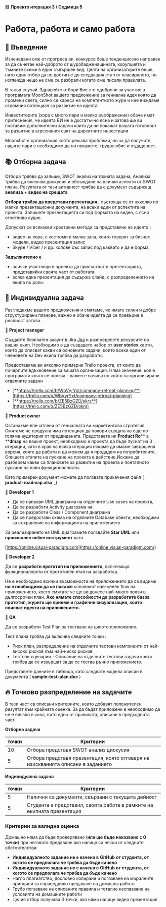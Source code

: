 🟥 **Проекто итерация 3 / Седмица 5**
# Работа, работа и само работа

## 🚀 Въведение

Изненадани сме от прогреса ви, конкурса беше тенденциозно направен за да съчетае най-доброто от шуробадженащината, корупцията и тъмните схеми в един съвършен вид. Целта на организаторите беше, нито един отбор да не достигне до следващия етап от класирането, но изглежда нещо не сме се разбрали когато сме писали правилата.

В такъв случай. Здравейте отбори Вие сте одобрени за участие в програмата MoonShot вашето предложение за гениална идея която да промени света, силно се хареса на компетентното жури и ние виждаме огромния потенциал за развитие на идеята.

Инвеститорите (хора с много пари и малко въображение) обаче имат притеснения, че идеята ВИ не е достатъчно ясна и затова ще ви поставим допълнителни задачи които да ни покажат вашата готовност за развитие в агресивния свят на директните инвестиции

Moonshot е организация която решава проблеми, но за да получите, нашите пари е необходимо да ни покажете, трудолюбие и отдаденост.

## 📚 Отборна задача

Отбора трябва да запише, SWOT анализ на тяхната задача, Анализа трябва да включва дискусия и обсъждане на всички аспекти от SWOT плана. Резултата от тази активност трябва да е документ съдържащ **анализа** + **видео на срещата**

**Отбора трябва да представи презентация** , състояща се от няколко по малки презентационни документа, на всеки един от аспектите на проекта. Запишете презентацията си под формата на видео, с ясно отчетливо аудио.

Допускат се всякакви креативни методи за представяне на идеята :

- видео на хора, с костюми в малка зала, които говорят за бизнес модели, видео презентация запис
- Skype / Viber / и др. колове със запис под каквато и да е форма.

**Задължително e** 
- всички участници в проекта да присъстват в презентацията, представяйки своята част от работата.
- всяка една презентация да съдържа слайд, с разпределението на екипа по роли.

## 📘 Индивидуална задача

Разгледахме вашите предложения и смятаме, че имате силни и добре структурирани планове, важно е обаче идеята да се превърне в реалност затова.

🚀 **Project manager**

Създайте безплатен акаунт в Jira [Jira](https://www.atlassian.com/software/jira) и разпределете ресурсите на вашия екип. Необходимо е да създадете набор от **user stories** карти, които да описват какви са основните задачи, които всеки един от членовете на Dev екипа трябва да разработи.

Предоставяме ви няколко примерни Trello проекта, от които да почерпите вдъхновение за вашата организация. Няма значение, коя е програмата която се ползва - важен е начина по който са организирани отделните задачи
- [**https://trello.com/b/WbVyrYxt/company-retreat-planning**](https://trello.com/b/WbVyrYxt/company-retreat-planning)
- [**https://trello.com/b/ZE5BzGZD/okrs**](https://trello.com/b/ZE5BzGZD/okrs)

🚀 **Product owner**

Останахме впечатлени от гениалната ви маркетингова стратегия. Смятаме че продукта има потенциал да покори сърцата на още по голяма аудитория от предвидената. Представете ни **Product Ro**** a ****dmap** на вашия проект, необходимо е проекта да бъде пуснат на 3 итерации, като в края на всяка итерация искаме да имаме завършена версия, която да работи и да можем да я продадем на потребителите. Опишете етапите на пускане на проекта в действие.Искаме да разберем какви са плановете за развитие на проекта и поетапното пускане на нови функционалности.

Като примерен документ можете да ползвате прикачения файл (_ **product-roadmap.xlsx** _)

🚀 **Developer 1**

- Да се направи UML диаграма на отделните Use cases на проекта,
- Да се разработи Activity диаграма на
- Да се разработи Class / Component диаграма
- Да се предостави схема на отделните Database обекти, необходими за съхранение на информацията на приложението

За реализирането на UML диаграмите ползвайте **Star UML** или **произволен online инструмент** като

[https://online.visual-paradigm.com](https://online.visual-paradigm.com/)

🚀 **Developer 2**

Да се **разработи прототип на приложението,** включващо функционалности от прототипен етап на разработка.

Не е необходимо всички възможности на приложението да са видими **но е необходимо да се покаже** основният най-ценен flow на приложението, което смятате че ще ви донесе най-много ползи в дългосрочен план. **Ако нямате способности да разработите базов прототип, журито ще приеме и графични визуализации, които описват идеята на приложението.**

🚀 **QA**

Да се разработи Test Plan за тестване на цялото приложение.

Тест плана трябва да включва следните точки :

- Риск план, разпределение на отделните тестови компоненти от най-високо рисков към най-ниско рисков
- Тестови сценарии - Описание на отделните тестови задачи които трябва да се извършат за да се тества ръчно приложението.

Представете данните в таблица, като следвате модела описан в документа ( **sample-test-plan.doc** )

## 🔥 Точково разпределение на задачите

В тази част са описани критериите, които добавят положителен резултат към крайната оценка. За да бъдат приложени е необходимо да не е влязло в сила, нито едно от правилата, описани в предходната част.

**Отборна задача**

| **точки** | **Критерии** |
| --- | --- |
| 10 | Отбора представя SWOT анализ дискусия |
| 5 | Отбора представя презентация, която отговаря на изискванията описани в заданието |

**Индивидуална задача**

| **точки** | **Критерии** |
| --- | --- |
| 5 | Налични са документи, свързани с текущата дейност |
| 5 | Студента е представил, своята работа в рамките на екипната презентация |

### Критерии за валидна оценка

Домашно няма да бъде проверявано (**или ще бъде наказвано с 0 точки**) при неговото предаване ако налице са някои от следните обстоятелства:
- **Индивидуалното задание не е качено в**  **GitHub**  **от студента, от когото се предполага че трябва да бъде качено**
- **Индивидуалното задание не е качено в**  **GitHub**  **от студента, от когото се предполага че трябва да бъде качено**
- Нагло плагиатство, дословно копиране и погазване на моралните принципи за справедливо предаване на домашна работа
- Грубо погазване на описаните правила и тотално неспазване на условията на домашните работи
- Целия отбор получава 0 точки, ако няма налице видео презентация
